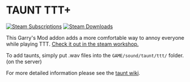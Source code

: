 TAUNT TTT+
===
[![Steam Subscriptions](https://img.shields.io/steam/subscriptions/1984042336?color=000000&logo=steam&logoColor=ffffff&style=flat-square)](https://steamcommunity.com/sharedfiles/filedetails/?id=1984042336) 
[![Steam Downloads](https://img.shields.io/steam/downloads/1984042336?color=000000&logo=steam&logoColor=ffffff&style=flat-square)](https://steamcommunity.com/sharedfiles/filedetails/?id=1984042336) 

This Garry's Mod addon adds a more comfortable way to annoy everyone while playing TTT. [Check it out in the steam workshop.](https://steamcommunity.com/sharedfiles/filedetails/?id=1984042336)

To add taunts, simply put .wav files into the ```GAME/sound/taunt/ttt/``` folder. (on the server)

For more detailed information please see the [taunt wiki](https://github.com/Reispfannenfresser/taunt/wiki).
